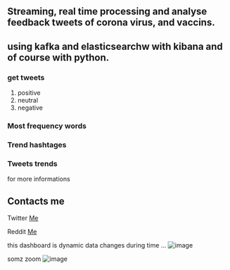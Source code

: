 ## Streaming, real time processing and analyse feedback tweets of corona virus, and vaccins.

## using kafka and elasticsearchw with kibana and of course with python.

### get tweets 
1. positive 
2. neutral
3. negative

### Most frequency words 
### Trend hashtages
### Tweets trends 

for more informations
## Contacts me
Twitter  [Me](https://twitter.com/sin_moody)

Reddit [Me](https://www.reddit.com/user/moody_sin)

this dashboard is dynamic data changes during time ... 
![image](https://user-images.githubusercontent.com/63523451/126250676-ec595f4c-d707-4371-a288-257efe8336a1.png)

somz zoom
![image](https://user-images.githubusercontent.com/63523451/126251670-59ed2416-396e-49c6-93fd-e62a727964fd.png)
